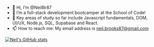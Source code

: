 - 👋 Hi, I’m @NeilBr87
- 👀 I’m a full-stack development bootcamper at the School of Code!
- 🌱 Key areas of study so far include Javascript fundamentals, DOM, UI/UX, Node.js, SQL, Supabase and React.
- 📫 How to reach me: My email address is neil.brooks87@gmail.com


<!---
NeilBr87/NeilBr87 is a ✨ special ✨ repository because its `README.md` (this file) appears on your GitHub profile.
You can click the Preview link to take a look at your changes.
--->

[![Neil's GitHub stats](https://github-readme-stats.vercel.app/api?username=NeilBr87)](https://github.com/NeilBr87/github-readme-stats)
